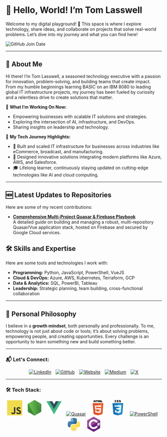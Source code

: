 # 👋 Hello, World! I’m **Tom Lasswell**

Welcome to my digital playground! 🚀 This space is where I explore technology, share ideas, and collaborate on projects that solve real-world problems. Let’s dive into my journey and what you can find here!

![GitHub Join Date](https://img.shields.io/badge/Joined%20on-January%2010%2C%202011-blue?style=for-the-badge)

---

## 📖 **About Me**

Hi there! I’m Tom Lasswell, a seasoned technology executive with a passion for innovation, problem-solving, and building teams that create impact. From my humble beginnings learning BASIC on an IBM 8080 to leading global IT infrastructure projects, my journey has been fueled by curiosity and a relentless drive to create solutions that matter.

🔭 **What I’m Working On Now:**  
- Empowering businesses with scalable IT solutions and strategies.  
- Exploring the intersection of AI, infrastructure, and DevOps.  
- Sharing insights on leadership and technology.

🌟 **My Tech Journey Highlights:**  
- 🚀 Built and scaled IT infrastructure for businesses across industries like eCommerce, broadcast, and manufacturing.  
- 🧩 Designed innovative solutions integrating modern platforms like Azure, AWS, and Salesforce.  
- 🎓 Lifelong learner, continuously staying updated on cutting-edge technologies like AI and cloud computing.

---

## 🆕 Latest Updates to Repositories

Here are some of my recent contributions:

- **[Comprehensive Multi‐Project Quasar & Firebase Playbook](https://github.com/lasswellt/playbook-library/wiki/Comprehensive-Multi%E2%80%90Project-Quasar-&-Firebase-Playbook)**  
  A detailed guide on building and managing a robust, multi-repository Quasar/Vue application stack, hosted on Firebase and secured by Google Cloud services. 



## 🛠️ **Skills and Expertise**

Here are some tools and technologies I work with:  
- **Programming:** Python, JavaScript, PowerShell, VueJS
- **Cloud & DevOps:** Azure, AWS, Kubernetes, Terraform, GCP
- **Data & Analytics:** SQL, PowerBI, Tableau
- **Leadership:** Strategic planning, team building, cross-functional collaboration

---

## 🌱 **Personal Philosophy**

I believe in a **growth mindset**, both personally and professionally. To me, technology is not just about code or tools; it’s about solving problems, empowering people, and creating opportunities. Every challenge is an opportunity to learn something new and build something better.

---

### 📬 Let's Connect:
<p align="center">
  <a href="https://www.linkedin.com/in/lasswellt/" style="margin-right: 10px;"><img src="https://img.shields.io/badge/LinkedIn-Connect-blue?style=flat-square&logo=linkedin" alt="LinkedIn"></a>
  <a href="https://github.com/lasswellt/" style="margin-right: 10px;"><img src="https://img.shields.io/badge/GitHub-Follow-black?style=flat-square&logo=github" alt="GitHub"></a>
  <a href="https://lasswell.me" style="margin-right: 10px;"><img src="https://img.shields.io/badge/Website-Visit-informational?style=flat-square" alt="Website"></a>
  <a href="https://lasswellt.medium.com" style="margin-right: 10px;"><img src="https://img.shields.io/badge/Medium-Read-00ab6c?style=flat-square&logo=medium" alt="Medium"></a>
  <a href="https://x.com/lasswellt"><img src="https://img.shields.io/badge/.%20-Follow-1DA1F2?style=flat-square&logo=x" alt="X"></a>
</p>


---

### 🛠️ Tech Stack:
<p align="center">
  <a href="https://developer.mozilla.org/en-US/docs/Web/JavaScript" target="_blank" style="margin-right: 10px;"><img src="https://raw.githubusercontent.com/devicons/devicon/master/icons/javascript/javascript-original.svg" alt="JavaScript" width="50" height="50"/></a>
  <a href="https://nodejs.org" target="_blank" style="margin-right: 10px;"><img src="https://raw.githubusercontent.com/devicons/devicon/master/icons/nodejs/nodejs-original.svg" alt="Node.js" width="50" height="50"/></a>
  <a href="https://vuejs.org" target="_blank" style="margin-right: 10px;"><img src="https://raw.githubusercontent.com/devicons/devicon/master/icons/vuejs/vuejs-original.svg" alt="Vue.js" width="50" height="50"/></a>
  <a href="https://quasar.dev" target="_blank" style="margin-right: 10px;"><img src="https://avatars.githubusercontent.com/u/12566397?s=200&v=4" alt="Quasar" width="50" height="50"/></a>
  <a href="https://developer.mozilla.org/en-US/docs/Web/HTML" target="_blank" style="margin-right: 10px;"><img src="https://raw.githubusercontent.com/devicons/devicon/master/icons/html5/html5-original-wordmark.svg" alt="HTML5" width="50" height="50"/></a>
  <a href="https://developer.mozilla.org/en-US/docs/Web/CSS" target="_blank" style="margin-right: 10px;"><img src="https://raw.githubusercontent.com/devicons/devicon/master/icons/css3/css3-original-wordmark.svg" alt="CSS" width="50" height="50"/></a>
  <a href="https://learn.microsoft.com/en-us/powershell/" target="_blank" style="margin-right: 10px;"><img src="https://upload.wikimedia.org/wikipedia/commons/2/2f/PowerShell_5.0_icon.png" alt="PowerShell" width="50" height="50"/></a>
  <a href="https://www.python.org" target="_blank" style="margin-right: 10px;"><img src="https://raw.githubusercontent.com/devicons/devicon/master/icons/python/python-original.svg" alt="Python" width="50" height="50"/></a>
  <a href="https://learn.microsoft.com/en-us/dotnet/csharp/" target="_blank"><img src="https://raw.githubusercontent.com/devicons/devicon/master/icons/csharp/csharp-original.svg" alt="C#" width="50" height="50"/></a>
</p>
